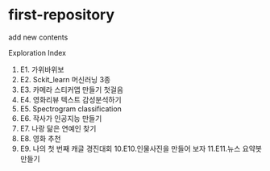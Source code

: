 # first-repository
add new contents


Exploration Index

1. E1. 가위바위보
2. E2. Sckit_learn 머신러닝 3종
3. E3. 카메라 스티커앱 만들기 첫걸음
4. E4. 영화리뷰 텍스트 감성분석하기
5. E5. Spectrogram classification 
6. E6. 작사가 인공지능 만들기
7. E7. 나랑 닮은 연예인 찾기
8. E8. 영화 추천
9. E9. 나의 첫 번째 캐글 경진대회
10.E10.인물사진을 만들어 보자
11.E11.뉴스 요약봇 만들기
